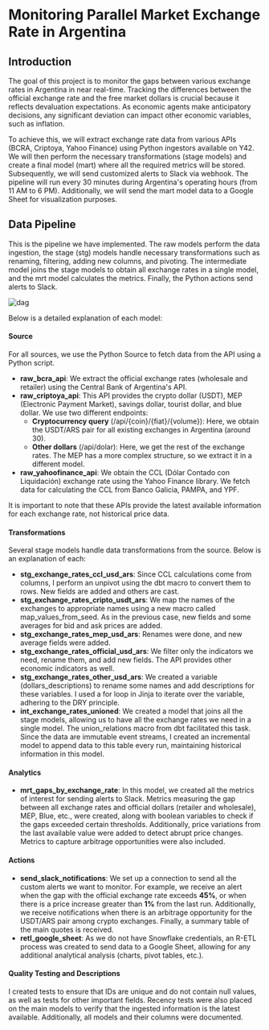 # Monitoring Parallel Market Exchange Rate in Argentina
## Introduction

The goal of this project is to monitor the gaps between various exchange rates in Argentina in near real-time. Tracking the differences between the official exchange rate and the free market dollars is crucial because it reflects devaluation expectations. As economic agents make anticipatory decisions, any significant deviation can impact other economic variables, such as inflation.

To achieve this, we will extract exchange rate data from various APIs (BCRA, Criptoya, Yahoo Finance) using Python ingestors available on Y42. We will then perform the necessary transformations (stage models) and create a final model (mart) where all the required metrics will be stored. Subsequently, we will send customized alerts to Slack via webhook. The pipeline will run every 30 minutes during Argentina's operating hours (from 11 AM to 6 PM). Additionally, we will send the mart model data to a Google Sheet for visualization purposes.

## Data Pipeline
This is the pipeline we have implemented. The raw models perform the data ingestion, the stage (stg) models handle necessary transformations such as renaming, filtering, adding new columns, and pivoting. The intermediate model joins the stage models to obtain all exchange rates in a single model, and the mrt model calculates the metrics. Finally, the Python actions send alerts to Slack.

![dag](https://github.com/y42-demo-path/hackathon-09/assets/67651418/02286bb0-1420-4c00-b03e-2d782bc400e2)


Below is a detailed explanation of each model:

#### Source

For all sources, we use the Python Source to fetch data from the API using a Python script.

-   **raw_bcra_api**: We extract the official exchange rates (wholesale and retailer) using the Central Bank of Argentina's API.
-   **raw_criptoya_api**: This API provides the crypto dollar (USDT), MEP (Electronic Payment Market), savings dollar, tourist dollar, and blue dollar. We use two different endpoints:
    -   **Cryptocurrency query** (/api/{coin}/{fiat}/{volume}): Here, we obtain the USDT/ARS pair for all existing exchanges in Argentina (around 30).
    -   **Other dollars** (/api/dolar): Here, we get the rest of the exchange rates. The MEP has a more complex structure, so we extract it in a different model.
-   **raw_yahoofinance_api**: We obtain the CCL (Dólar Contado con Liquidación) exchange rate using the Yahoo Finance library. We fetch data for calculating the CCL from Banco Galicia, PAMPA, and YPF.

It is important to note that these APIs provide the latest available information for each exchange rate, not historical price data.

#### Transformations

Several stage models handle data transformations from the source. Below is an explanation of each:

-   **stg_exchange_rates_ccl_usd_ars**: Since CCL calculations come from columns, I perform an unpivot using the dbt macro to convert them to rows. New fields are added and others are cast.
-   **stg_exchange_rates_cripto_usdt_ars**: We map the names of the exchanges to appropriate names using a new macro called map_values_from_seed. As in the previous case, new fields and some averages for bid and ask prices are added.
-   **stg_exchange_rates_mep_usd_ars**: Renames were done, and new average fields were added.
-   **stg_exchange_rates_official_usd_ars**: We filter only the indicators we need, rename them, and add new fields. The API provides other economic indicators as well.
-   **stg_exchange_rates_other_usd_ars**: We created a variable (dollars_descriptions) to rename some names and add descriptions for these variables. I used a for loop in Jinja to iterate over the variable, adhering to the DRY principle.
-   **int_exchange_rates_unioned**: We created a model that joins all the stage models, allowing us to have all the exchange rates we need in a single model. The union_relations macro from dbt facilitated this task. Since the data are immutable event streams, I created an incremental model to append data to this table every run, maintaining historical information in this model.

#### Analytics

-   **mrt_gaps_by_exchange_rate**: In this model, we created all the metrics of interest for sending alerts to Slack. Metrics measuring the gap between all exchange rates and official dollars (retailer and wholesale), MEP, Blue, etc., were created, along with boolean variables to check if the gaps exceeded certain thresholds. Additionally, price variations from the last available value were added to detect abrupt price changes. Metrics to capture arbitrage opportunities were also included.

#### Actions

-   **send_slack_notifications**: We set up a connection to send all the custom alerts we want to monitor. For example, we receive an alert when the gap with the official exchange rate exceeds **45%**, or when there is a price increase greater than **1%** from the last run. Additionally, we receive notifications when there is an arbitrage opportunity for the USDT/ARS pair among crypto exchanges. Finally, a summary table of the main quotes is received.
-   **retl_google_sheet**: As we do not have Snowflake credentials, an R-ETL process was created to send data to a Google Sheet, allowing for any additional analytical analysis (charts, pivot tables, etc.).

#### Quality Testing and Descriptions

I created tests to ensure that IDs are unique and do not contain null values, as well as tests for other important fields. Recency tests were also placed on the main models to verify that the ingested information is the latest available. Additionally, all models and their columns were documented.
